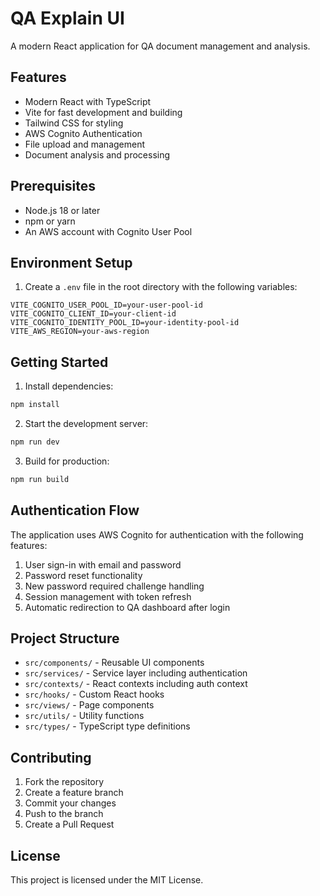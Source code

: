 # QA Explain UI

A modern React application for QA document management and analysis.

## Features

- Modern React with TypeScript
- Vite for fast development and building
- Tailwind CSS for styling
- AWS Cognito Authentication
- File upload and management
- Document analysis and processing

## Prerequisites

- Node.js 18 or later
- npm or yarn
- An AWS account with Cognito User Pool

## Environment Setup

1. Create a `.env` file in the root directory with the following variables:

```env
VITE_COGNITO_USER_POOL_ID=your-user-pool-id
VITE_COGNITO_CLIENT_ID=your-client-id
VITE_COGNITO_IDENTITY_POOL_ID=your-identity-pool-id
VITE_AWS_REGION=your-aws-region
```

## Getting Started

1. Install dependencies:
```bash
npm install
```

2. Start the development server:
```bash
npm run dev
```

3. Build for production:
```bash
npm run build
```

## Authentication Flow

The application uses AWS Cognito for authentication with the following features:

1. User sign-in with email and password
2. Password reset functionality
3. New password required challenge handling
4. Session management with token refresh
5. Automatic redirection to QA dashboard after login

## Project Structure

- `src/components/` - Reusable UI components
- `src/services/` - Service layer including authentication
- `src/contexts/` - React contexts including auth context
- `src/hooks/` - Custom React hooks
- `src/views/` - Page components
- `src/utils/` - Utility functions
- `src/types/` - TypeScript type definitions

## Contributing

1. Fork the repository
2. Create a feature branch
3. Commit your changes
4. Push to the branch
5. Create a Pull Request

## License

This project is licensed under the MIT License.
